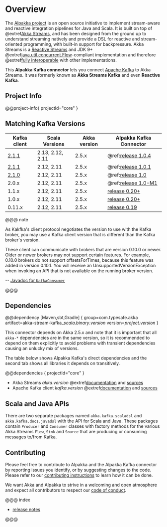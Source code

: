 # Overview

The [Alpakka project](https://developer.lightbend.com/docs/alpakka/current/) is an open source initiative to implement stream-aware and reactive integration pipelines for Java and Scala. It is built on top of @extref[Akka Streams](akka-docs:stream/index.html), and has been designed from the ground up to understand streaming natively and provide a DSL for reactive and stream-oriented programming, with built-in support for backpressure. Akka Streams is a [Reactive Streams](https://www.reactive-streams.org/) and JDK 9+ @extref[java.util.concurrent.Flow](java-docs:docs/api/java.base/java/util/concurrent/Flow.html)-compliant implementation and therefore @extref[fully interoperable](akka-docs:general/stream/stream-design.html#interoperation-with-other-reactive-streams-implementations) with other implementations.

This **Alpakka Kafka connector** lets you connect [Apache Kafka](https://kafka.apache.org/) to Akka Streams. It was formerly known as **Akka Streams Kafka** and even **Reactive Kafka**.

## Project Info

@@project-info{ projectId="core" }

## Matching Kafka Versions

|Kafka client | Scala Versions | Akka version | Alpakka Kafka Connector
|-------------|----------------|--------------|-------------------------
|[2.1.1](https://dist.apache.org/repos/dist/release/kafka/2.1.1/RELEASE_NOTES.html) | 2.13, 2.12, 2.11 | 2.5.x        | @ref:[release 1.0.4](release-notes/1.0.x.md#1-0-4)
|[2.1.1](https://dist.apache.org/repos/dist/release/kafka/2.1.1/RELEASE_NOTES.html) | 2.12, 2.11       | 2.5.x        | @ref:[release 1.0.1](release-notes/1.0.x.md#1-0-1)
|[2.1.0](https://dist.apache.org/repos/dist/release/kafka/2.1.0/RELEASE_NOTES.html) | 2.12, 2.11       | 2.5.x        | @ref:[release 1.0](release-notes/1.0.x.md#1-0)
|2.0.x        | 2.12, 2.11 | 2.5.x        | @ref:[release 1.0-M1](release-notes/1.0-M1.md)
|1.1.x        | 2.12, 2.11 | 2.5.x        | [release 0.20+](https://github.com/akka/reactive-kafka/releases)
|1.0.x        | 2.12, 2.11 | 2.5.x        | [release 0.20+](https://github.com/akka/reactive-kafka/releases)
|0.11.x       | 2.12, 2.11 | 2.5.x        | [release 0.19](https://github.com/akka/reactive-kafka/milestone/19?closed=1)

@@@ note

As Kakfka's client protocol negotiates the version to use with the Kafka broker, you may use a Kafka client version that is different than the Kafka broker's version.

These client can communicate with brokers that are version 0.10.0 or newer. Older or newer brokers may not support certain features. For example, 0.10.0 brokers do not support offsetsForTimes, because this feature was added in version 0.10.1. You will receive an UnsupportedVersionException when invoking an API that is not available on the running broker version.

-- [Javadoc for `KafkaConsumer`](https://kafka.apache.org/21/javadoc/index.html?org/apache/kafka/clients/consumer/KafkaConsumer.html) 

@@@

## Dependencies

@@dependency [Maven,sbt,Gradle] {
  group=com.typesafe.akka
  artifact=akka-stream-kafka_$scala.binary.version$
  version=$project.version$
}

This connector depends on Akka 2.5.x and note that it is important that all `akka-*` dependencies are in the same version, so it is recommended to depend on them explicitly to avoid problems with transient dependencies causing an unlucky mix of versions.

The table below shows Alpakka Kafka's direct dependencies and the second tab shows all libraries it depends on transitively.

@@dependencies { projectId="core" }

* Akka Streams $akka.version$ @extref[documentation](akka-docs:stream/index.html) and [sources](https://github.com/akka/akka)
* Apache Kafka client $kafka.version$ @extref[documentation](kafka-docs:index.html) and [sources](https://github.com/apache/kafka)


## Scala and Java APIs

There are two separate packages named `akka.kafka.scaladsl` and `akka.kafka.docs.javadsl`
with the API for Scala and Java. These packages contain `Producer` and `Consumer`
classes with factory methods for the various Akka Streams `Flow`, `Sink` and `Source`
that are producing or consuming messages to/from Kafka.


## Contributing

Please feel free to contribute to Alpakka and the Alpakka Kafka connector by reporting issues you identify, or by suggesting changes to the code. Please refer to our [contributing instructions](https://github.com/akka/reactive-kafka/blob/master/CONTRIBUTING.md) to learn how it can be done.

We want Akka and Alpakka to strive in a welcoming and open atmosphere and expect all contributors to respect our [code of conduct](https://github.com/akka/reactive-kafka/blob/master/CODE_OF_CONDUCT.md).


@@@ index

* [release notes](release-notes/index.md)

@@@
